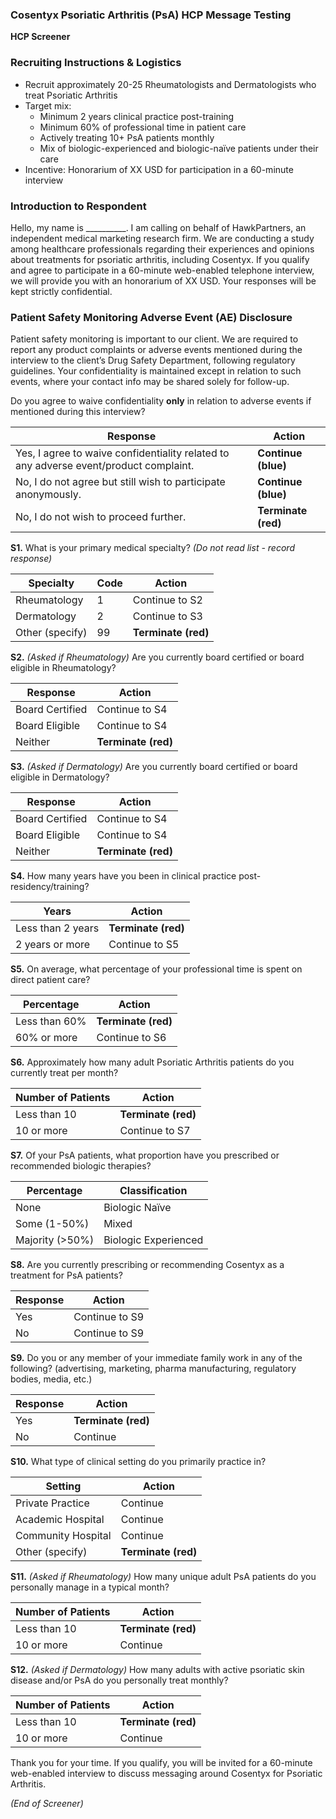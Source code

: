 ### Cosentyx Psoriatic Arthritis (PsA) HCP Message Testing  
**HCP Screener**

### Recruiting Instructions & Logistics

- Recruit approximately 20-25 Rheumatologists and Dermatologists who treat Psoriatic Arthritis  
- Target mix:  
  - Minimum 2 years clinical practice post-training  
  - Minimum 60% of professional time in patient care  
  - Actively treating 10+ PsA patients monthly  
  - Mix of biologic-experienced and biologic-naïve patients under their care  
- Incentive: Honorarium of XX USD for participation in a 60-minute interview  

### Introduction to Respondent

Hello, my name is __________. I am calling on behalf of HawkPartners, an independent medical marketing research firm. We are conducting a study among healthcare professionals regarding their experiences and opinions about treatments for psoriatic arthritis, including Cosentyx. If you qualify and agree to participate in a 60-minute web-enabled telephone interview, we will provide you with an honorarium of XX USD. Your responses will be kept strictly confidential.

### Patient Safety Monitoring Adverse Event (AE) Disclosure

Patient safety monitoring is important to our client. We are required to report any product complaints or adverse events mentioned during the interview to the client’s Drug Safety Department, following regulatory guidelines. Your confidentiality is maintained except in relation to such events, where your contact info may be shared solely for follow-up.  

Do you agree to waive confidentiality **only** in relation to adverse events if mentioned during this interview?

| Response                                                                            | Action                            |
|-------------------------------------------------------------------------------------|---------------------------------|
| Yes, I agree to waive confidentiality related to any adverse event/product complaint.| **Continue (blue)**              |
| No, I do not agree but still wish to participate anonymously.                       | **Continue (blue)**              |
| No, I do not wish to proceed further.                                               | **Terminate (red)**              |

**S1.** What is your primary medical specialty? *(Do not read list - record response)*

| Specialty              | Code | Action                                      |
|------------------------|------|---------------------------------------------|
| Rheumatology           | 1    | Continue to S2                              |
| Dermatology            | 2    | Continue to S3                              |
| Other (specify)        | 99   | **Terminate (red)**                         |

**S2.** *(Asked if Rheumatology)* Are you currently board certified or board eligible in Rheumatology?

| Response                | Action                             |
|-------------------------|----------------------------------|
| Board Certified         | Continue to S4                    |
| Board Eligible          | Continue to S4                    |
| Neither                 | **Terminate (red)**               |

**S3.** *(Asked if Dermatology)* Are you currently board certified or board eligible in Dermatology?

| Response                | Action                             |
|-------------------------|----------------------------------|
| Board Certified         | Continue to S4                    |
| Board Eligible          | Continue to S4                    |
| Neither                 | **Terminate (red)**               |

**S4.** How many years have you been in clinical practice post-residency/training?

| Years                   | Action                             |
|-------------------------|----------------------------------|
| Less than 2 years       | **Terminate (red)**               |
| 2 years or more         | Continue to S5                    |

**S5.** On average, what percentage of your professional time is spent on direct patient care?

| Percentage               | Action                             |
|--------------------------|----------------------------------|
| Less than 60%            | **Terminate (red)**               |
| 60% or more              | Continue to S6                    |

**S6.** Approximately how many adult Psoriatic Arthritis patients do you currently treat per month?

| Number of Patients       | Action                             |
|-------------------------|----------------------------------|
| Less than 10            | **Terminate (red)**               |
| 10 or more              | Continue to S7                    |

**S7.** Of your PsA patients, what proportion have you prescribed or recommended biologic therapies?

| Percentage                | Classification                    |
|---------------------------|---------------------------------|
| None                     | Biologic Naïve                   |
| Some (1-50%)             | Mixed                           |
| Majority (>50%)          | Biologic Experienced            |

**S8.** Are you currently prescribing or recommending Cosentyx as a treatment for PsA patients?

| Response                 | Action                           |
|--------------------------|--------------------------------|
| Yes                      | Continue to S9                  |
| No                       | Continue to S9                  |

**S9.** Do you or any member of your immediate family work in any of the following? (advertising, marketing, pharma manufacturing, regulatory bodies, media, etc.)

| Response                 | Action                           |
|--------------------------|--------------------------------|
| Yes                      | **Terminate (red)**             |
| No                       | Continue                       |

**S10.** What type of clinical setting do you primarily practice in?

| Setting                  | Action                            |
|--------------------------|---------------------------------|
| Private Practice         | Continue                        |
| Academic Hospital        | Continue                        |
| Community Hospital       | Continue                        |
| Other (specify)          | **Terminate (red)**              |

**S11.** *(Asked if Rheumatology)* How many unique adult PsA patients do you personally manage in a typical month?

| Number of Patients       | Action                           |
|-------------------------|--------------------------------|
| Less than 10            | **Terminate (red)**             |
| 10 or more              | Continue                       |

**S12.** *(Asked if Dermatology)* How many adults with active psoriatic skin disease and/or PsA do you personally treat monthly?

| Number of Patients       | Action                           |
|-------------------------|--------------------------------|
| Less than 10            | **Terminate (red)**             |
| 10 or more              | Continue                       |

Thank you for your time. If you qualify, you will be invited for a 60-minute web-enabled interview to discuss messaging around Cosentyx for Psoriatic Arthritis.

*(End of Screener)*